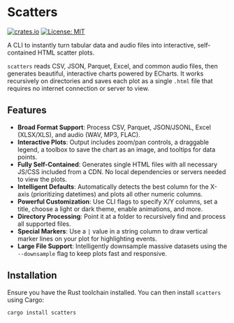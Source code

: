# Scatters

[![crates.io](https://img.shields.io/crates/v/scatters.svg)](https://crates.io/crates/scatters)
[![License: MIT](https://img.shields.io/badge/License-MIT-yellow.svg)](https://opensource.org/licenses/MIT)

A CLI to instantly turn tabular data and audio files into interactive, self-contained HTML scatter plots.

`scatters` reads CSV, JSON, Parquet, Excel, and common audio files, then generates beautiful, interactive charts powered by ECharts. It works recursively on directories and saves each plot as a single `.html` file that requires no internet connection or server to view.



## Features

-   **Broad Format Support**: Process CSV, Parquet, JSON/JSONL, Excel (XLSX/XLS), and audio (WAV, MP3, FLAC).
-   **Interactive Plots**: Output includes zoom/pan controls, a draggable legend, a toolbox to save the chart as an image, and tooltips for data points.
-   **Fully Self-Contained**: Generates single HTML files with all necessary JS/CSS included from a CDN. No local dependencies or servers needed to view the plots.
-   **Intelligent Defaults**: Automatically detects the best column for the X-axis (prioritizing datetimes) and plots all other numeric columns.
-   **Powerful Customization**: Use CLI flags to specify X/Y columns, set a title, choose a light or dark theme, enable animations, and more.
-   **Directory Processing**: Point it at a folder to recursively find and process all supported files.
-   **Special Markers**: Use a `|` value in a string column to draw vertical marker lines on your plot for highlighting events.
-   **Large File Support**: Intelligently downsample massive datasets using the `--downsample` flag to keep plots fast and responsive.

## Installation

Ensure you have the Rust toolchain installed. You can then install `scatters` using Cargo:
```shell
cargo install scatters